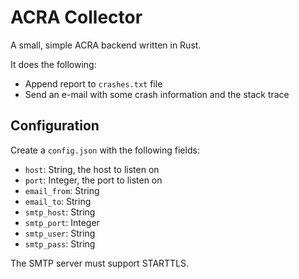 # ACRA Collector

A small, simple ACRA backend written in Rust.

It does the following:

- Append report to `crashes.txt` file
- Send an e-mail with some crash information and the stack trace

## Configuration

Create a `config.json` with the following fields:

- `host`: String, the host to listen on
- `port`: Integer, the port to listen on
- `email_from`: String
- `email_to`: String
- `smtp_host`: String
- `smtp_port`: Integer
- `smtp_user`: String
- `smtp_pass`: String

The SMTP server must support STARTTLS.
